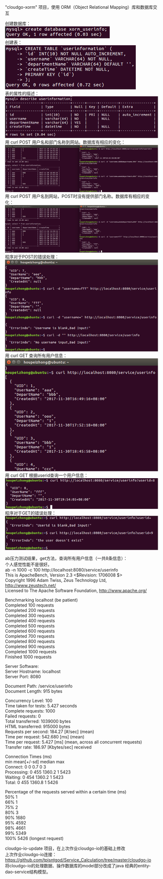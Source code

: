 "cloudgo-xorm" 项目，使用 ORM（Object Relational Mapping）库和数据库交互  

创建数据库：  
![](PrintScreens/createdatabase.png)  
创建表：  
![](PrintScreens/createtables.png)  
表的属性的描述：  
![](PrintScreens/describetable.png)  
用 curl POST 用户名和部门名称到网站。数据库有相应的变化：  
![](PrintScreens/post.png)  
用 curl POST 用户名到网站，POST时没有提供部门名称。数据库有相应的变化：  
![](PrintScreens/postnodept.png)  
程序对于POST的错误处理：  
![](PrintScreens/posterrorhandle.png)  
用 curl GET 查询所有用户信息：  
![](PrintScreens/get.png)  
用 curl GET 根据userid查询一个用户信息：  
![](PrintScreens/getsuccess.png)  
程序对于GET的错误处理：  
![](PrintScreens/geterrorhandle.png)  

ab压力测试结果，get方法，查询所有用户信息（一共8条信息）：  
个人感觉性能不是很好。  
ab -n 1000 -c 100 http://localhost:8080/service/userinfo  
This is ApacheBench, Version 2.3 <$Revision: 1706008 $>  
Copyright 1996 Adam Twiss, Zeus Technology Ltd, http://www.zeustech.net/  
Licensed to The Apache Software Foundation, http://www.apache.org/  

Benchmarking localhost (be patient)  
Completed 100 requests  
Completed 200 requests  
Completed 300 requests  
Completed 400 requests  
Completed 500 requests  
Completed 600 requests  
Completed 700 requests  
Completed 800 requests  
Completed 900 requests  
Completed 1000 requests  
Finished 1000 requests  


Server Software:          
Server Hostname:        localhost  
Server Port:            8080  

Document Path:          /service/userinfo  
Document Length:        915 bytes  

Concurrency Level:      100  
Time taken for tests:   5.427 seconds  
Complete requests:      1000  
Failed requests:        0  
Total transferred:      1039000 bytes  
HTML transferred:       915000 bytes  
Requests per second:    184.27 [#/sec] (mean)  
Time per request:       542.680 [ms] (mean)  
Time per request:       5.427 [ms] (mean, across all concurrent requests)  
Transfer rate:          186.97 [Kbytes/sec] received  

Connection Times (ms)  
              min  mean[+/-sd] median   max  
Connect:        0    0   0.7      0       3  
Processing:     0  455 1360.2      1    5423  
Waiting:        0  454 1360.2      1    5423  
Total:          0  455 1360.8      1    5426  

Percentage of the requests served within a certain time (ms)  
  50%      1  
  66%      1  
  75%      2  
  80%      3  
  90%   1680  
  95%   4592  
  98%   4661  
  99%   5349  
 100%   5426 (longest request)  
 
cloudgo-io-update 项目，在上次作业cloudgo-io的基础上修改  
上次作业cloudgo-io连接：https://github.com/tpisntgod/Service_Calculation/tree/master/cloudgo-io  
将cloudgo-io的处理数据、操作数据库的model部分改成了java 经典的entity-dao-service结构模型。  
